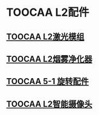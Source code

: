 ﻿---
sidebar_position: 4
sidebar_label: TOOCAA L2配件
---
# TOOCAA L2配件
## [TOOCAA L2激光模组](https://wiki.toocaa.com/toocaal2/TOOCAA%20L2%20Accessories/Laser%20Module/)
## [TOOCAA L2烟雾净化器](https://wiki.toocaa.com/toocaal2/TOOCAA%20L2%20Accessories/Smoke%20Purifier/)
## [TOOCAA 5-1 旋转配件](https://wiki.toocaa.com/toocaal2/TOOCAA%20L2%20Accessories/in-1-rotary-for-l2)
## [TOOCAA L2智能摄像头](https://wiki.toocaa.com/toocaal2/TOOCAA%20L2%20Accessories/smart-camera)
